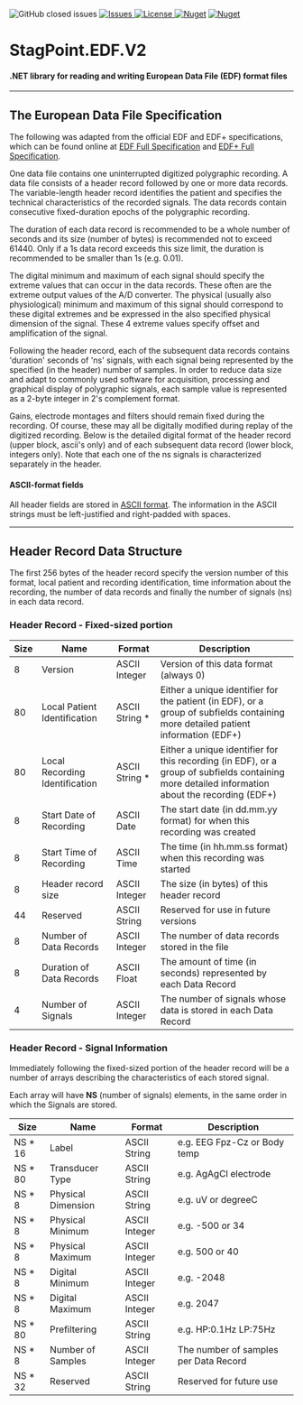 ![GitHub closed issues](https://img.shields.io/github/issues-closed-raw/StagPoint/StagPoint.EDF.V2)
<a href="https://github.com/StagPoint/StagPoint.EDF.V2/issues">
<img src="https://img.shields.io/github/issues/StagPoint/StagPoint.EDF.V2"  alt="Issues"/>
</a>
<a href="https://github.com/StagPoint/StagPoint.EDF.V2/blob/master/LICENSE">
<img src="https://img.shields.io/github/license/StagPoint/StagPoint.EDF.V2" alt="License"/>
</a>
[![Nuget](https://img.shields.io/nuget/v/StagPoint.EDF.Net)](https://www.nuget.org/packages/StagPoint.EDF.Net/)
[![Nuget](https://img.shields.io/nuget/dt/StagPoint.EDF.Net)](https://www.nuget.org/packages/StagPoint.EDF.Net/)

# StagPoint.EDF.V2
#### .NET library for reading and writing European Data File (EDF) format files

---

## The European Data File Specification

The following was adapted from the official EDF and EDF+ specifications, which can be found online at [EDF Full Specification](https://www.edfplus.info/specs/edf.html) and [EDF+ Full Specification](https://www.edfplus.info/specs/edfplus.html).

One data file contains one uninterrupted digitized polygraphic recording. A data file consists of a header record followed by one or more data records. The variable-length header record identifies the patient and specifies the technical characteristics of the recorded signals. The data records contain consecutive fixed-duration epochs of the polygraphic recording.

The duration of each data record is recommended to be a whole number of seconds and its size (number of bytes) is recommended not to exceed 61440. Only if a 1s data record exceeds this size limit, the duration is recommended to be smaller than 1s (e.g. 0.01).

The digital minimum and maximum of each signal should specify the extreme values that can occur in the data records. These often are the extreme output values of the A/D converter. The physical (usually also physiological) minimum and maximum of this signal should correspond to these digital extremes and be expressed in the also specified physical dimension of the signal. These 4 extreme values specify offset and amplification of the signal.

Following the header record, each of the subsequent data records contains 'duration' seconds of 'ns' signals, with each signal being represented by the specified (in the header) number of samples. In order to reduce data size and adapt to commonly used software for acquisition, processing and graphical display of polygraphic signals, each sample value is represented as a 2-byte integer in 2's complement format. 

Gains, electrode montages and filters should remain fixed during the recording. Of course, these may all be digitally modified during replay of the digitized recording.
Below is the detailed digital format of the header record (upper block, ascii's only) and of each subsequent data record (lower block, integers only). Note that each one of the ns signals is characterized separately in the header.

#### ASCII-format fields

All header fields are stored in [ASCII format](https://en.wikipedia.org/wiki/ASCII). The information in the ASCII strings must be left-justified and right-padded with spaces.

---

## Header Record Data Structure

The first 256 bytes of the header record specify the version number of this format, local patient and recording identification, time information about the recording, the number of data records and finally the number of signals (ns) in each data record. 

### Header Record - Fixed-sized portion

| Size | Name                           | Format         | Description                                                                                                                                     |
|------|--------------------------------|----------------|-------------------------------------------------------------------------------------------------------------------------------------------------|
| 8    | Version                        | ASCII Integer  | Version of this data format (always 0)                                                                                                          |
| 80   | Local Patient Identification   | ASCII String * | Either a unique identifier for the patient (in EDF), or a group of subfields containing more detailed patient information (EDF+)                |
| 80   | Local Recording Identification | ASCII String * | Either a unique identifier for this recording (in EDF), or a group of subfields containing more detailed information about the recording (EDF+) |
| 8    | Start Date of Recording        | ASCII Date     | The start date (in dd.mm.yy format) for when this recording was created                                                                         |
| 8    | Start Time of Recording        | ASCII Time     | The time (in hh.mm.ss format) when this recording was started                                                                                   |
| 8    | Header record size             | ASCII Integer  | The size (in bytes) of this header record                                                                                                       |
| 44   | Reserved                       | ASCII String   | Reserved for use in future versions                                                                                                             |
| 8    | Number of Data Records         | ASCII Integer  | The number of data records stored in the file                                                                                                   |
| 8    | Duration of Data Records       | ASCII Float    | The amount of time (in seconds) represented by each Data Record                                                                                 |
| 4    | Number of Signals              | ASCII Integer  | The number of signals whose data is stored in each Data Record                                                                                  |

### Header Record - Signal Information
Immediately following the fixed-sized portion of the header record will be a number of arrays describing the characteristics of each stored signal.

Each array will have **NS** (number of signals) elements, in the same order in which the Signals are stored. 

| Size    | Name               | Format        | Description                             |
|---------|--------------------|---------------|-----------------------------------------|
| NS * 16 | Label              | ASCII String  | e.g. EEG Fpz-Cz or Body temp            |
| NS * 80 | Transducer Type    | ASCII String  | e.g. AgAgCl electrode                   |
| NS * 8  | Physical Dimension | ASCII String  | e.g. uV or degreeC                      |
| NS * 8  | Physical Minimum   | ASCII Integer | e.g. -500 or 34                         |
| NS * 8  | Physical Maximum   | ASCII Integer | e.g. 500 or 40                          |
| NS * 8  | Digital Minimum    | ASCII Integer | e.g. -2048                              |
| NS * 8  | Digital Maximum    | ASCII Integer | e.g. 2047                               |
| NS * 80 | Prefiltering       | ASCII String  | e.g. HP:0.1Hz LP:75Hz                   |
| NS * 8  | Number of Samples  | ASCII Integer | The number of samples per Data Record   |
| NS * 32 | Reserved           | ASCII String  | Reserved for future use                 |


